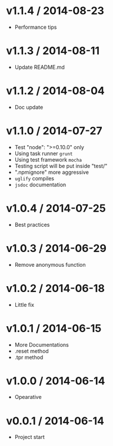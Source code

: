v1.1.4 / 2014-08-23
==================

  * Performance tips

v1.1.3 / 2014-08-11
==================

  * Update README.md

v1.1.2 / 2014-08-04
==================

  * Doc update

v1.1.0 / 2014-07-27
==================

  * Test "node": ">=0.10.0" only
  * Using task runner `grunt`
  * Using test framework `mocha`
  * Testing script will be put inside "test/"
  * ".npmignore" more aggressive
  * `uglify` compiles
  * `jsdoc` documentation

v1.0.4 / 2014-07-25
==================

  * Best practices

v1.0.3 / 2014-06-29
==================

  * Remove anonymous function

v1.0.2 / 2014-06-18
==================

  * Little fix

v1.0.1 / 2014-06-15
==================

  * More Documentations
  * .reset method
  * .tpr method

v1.0.0 / 2014-06-14
==================

  * Opearative

v0.0.1 / 2014-06-14
==================

  * Project start
